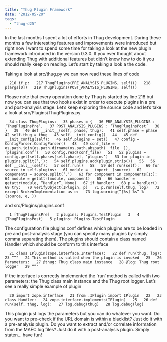 ```yaml
---
title: "Thug Plugin Framework"
date: "2012-05-20"
tags: 
  - "thug-d25"
---
```


In the last months I spent a lot of efforts in Thug development. During these months a few interesting features and improvements were introduced but right now I want to spend some time for taking a look at the new plugin framework introduced in the version 0.3.0. If you ever thought about extending Thug with additional features but didn’t know how to do it you should really keep on reading. Let’s start by taking a look a the code.  
  
Taking a look at src/thug.py we can now read these lines of code  
  
  
`  
216 if p:  
217 ThugPlugins(PRE_ANALYSIS_PLUGINS, self)()  
218 p(args[0])  
219 ThugPlugins(POST_ANALYSIS_PLUGINS, self)()  
`  
  
  
Please note that every operation done by Thug is started by line 218 but now you can see that two hooks exist in order to execute plugins in a pre and post-analysis stage. Let’s keep exploring the source code and let’s take a look at src/Plugins/ThugPlugins.py  
  
  
`  
34 class ThugPlugins:  
35 phases = {  
36 PRE_ANALYSIS_PLUGINS : ‘ThugPluginsPre’,  
37 POST_ANALYSIS_PLUGINS : ‘ThugPluginsPost’  
38 }  
39  
40 def __init__(self, phase, thug):  
41 self.phase = phase  
42 self.thug = thug  
43 self.__init_config()  
44  
45 def __init_config(self):  
46 self.plugins = set()  
47 config = ConfigParser.ConfigParser()  
48  
49 conf_file = os.path.join(os.path.dirname(os.path.abspath(__file__)), ‘plugins.conf’)  
50 config.read(conf_file)  
51  
52 plugins = config.get(self.phases[self.phase], ‘plugins’)  
53 for plugin in plugins.split(‘,’):  
54 self.plugins.add(plugin.strip())  
55  
56 def __call__(self):  
57 self.run()  
58  
59 def run(self):  
60 for source in self.plugins:  
61 module = __import__(source)  
62 components = source.split(‘.’)  
63 for component in components[1:]:  
64 module = getattr(module, component)  
65  
66 handler = getattr(module, “Handler”, None)  
67 if handler:  
68 p = handler()  
69 try:  
70 verifyObject(IPlugin, p)  
71 p.run(self.thug, log)  
72 except BrokenImplementation as e:  
73 log.warning(“[%s] %s” % (source, e, ))  
`  
  
  
and src/Plugins/plugins.conf  
  
  
`  
1 [ThugPluginsPre]  
2 plugins: Plugins.TestPlugin  
3  
4 [ThugPluginsPost]  
5 plugins: Plugins.TestPlugin  
`  
  
  
The configuration file plugins.conf defines which plugins are to be loaded in pre and post-analysis stage (you can specify many plugins by simply comma separating them). The plugins should contain a class named Handler which should be conform to this interface  
  
  
`  
21 class IPlugin(zope.interface.Interface):  
22 def run(thug, log):  
23 “”"  
24 This method is called when the plugin is invoked  
25  
26 Parameters:  
27 @thug: Thug class main instance  
28 @log: Thug root logger  
29 “”"  
`  
  
  
If the interface is correctly implemented the \`run’ method is called with two parameters: the Thug class main instance and the Thug root logger. Let’s see a really simple example of plugin  
  
  
`  
20 import zope.interface  
21 from .IPlugin import IPlugin  
22  
23 class Handler:  
24 zope.interface.implements(IPlugin)  
25  
26 def run(self, thug, log):  
27 log.debug(thug)  
28 log.debug(log)  
`  
  
  
This plugin just logs the parameters but you can do whatever you want. Do you want to pre-check if the URL domain is within a blacklist? Just do it with a pre-analysis plugin. Do you want to extract and/or correlate information from the MAEC log files? Just do it with a post-analysis plugin. Simply staten… have fun!
